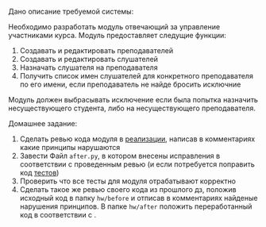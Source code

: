 Дано описание требуемой системы:

Необходимо разработать модуль отвечающий за управление участниками курса.
Модуль предоставляет следущие функции:

1. Создавать и редактировать преподавателей
2. Создавать и редактировать слушателей
3. Назначать слушателя на преподавателя
4. Получить список имен слушателей для конкретного преподавателя по его имени,
   если преподаватель не найде бросить исключние

Модуль должен выбрасывать исключение если была попытка назначить несуществующего студента,
либо на несуществующего преподавателя.

Домашнее задание:

1. Сделать ревью кода модуля в [реализации](./before.py), написав в комментариях какие принципы нарушаются
2. Завести Файл `after.py`, в котором внесены исправления в соответствии с проведенным ревью
   (и если потребуется поправить код [тестов](../tests/test_courses_management.py))
3. Проверить что все тесты для модуля отрабатывают корректно
4. Сделать такое же ревью своего кода из прошлого дз, положив исходный код в папку `hw/before` и отписав в комментариях
   найденые
   нарушения принципов. В папке `hw/after` положить переработанный код в соответствии с .